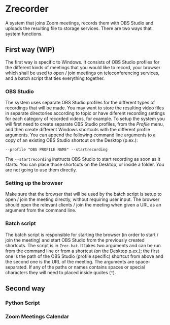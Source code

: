 # Zrecorder 

A system that joins Zoom meetings, records them with OBS Studio and
uploads the resulting file to storage services. There are two ways
that system functions.

## First way (WIP)

The first way is specific to Windows. It consists of OBS Studio
profiles for the different kinds of meetings that you would like to
record, your browser which shall be used to open / join meetings on
teleconferencing services, and a batch script that ties everything
together. 

### OBS Studio

The system uses separate OBS Studio profiles for the different types
of recordings that will be made. You may want to store the resulting
video files in separate directories according to topic or have
diferent recording settings for each category of recorded videos, for
example. To setup the system you will first need to create separate
OBS Studio profiles, from the _Profile_ menu, and then create
different Windows shortcuts with the different profile arguments. You
can append the following command line arguments to a copy of an
existing OBS Studio shortcut on the Desktop (p.ex.): 
```
--profile "OBS PROFILE NAME" --startrecording
```
The `--startrecording` instructs OBS Studio to start recording as soon
as it starts. You can place those shortcuts on the Desktop, or inside
a folder. You are not going to use them directly.

### Setting up the browser

Make sure that the browser that will be used by the batch script is
setup to open / join the meeting directly, without requiring user
input. The browser should open the relevant clients / join the meeting
when given a URL as an argument from the command line.

### Batch script

The batch script is responsible for starting the browser (in order to
start / join the meeting) and start OBS Studio from the previously
created shortcuts. The script is in `Zrec.bat`. It takes two arguments
and can be run from the command line or from a shortcut (on the
Desktop p.ex.); the first one is the path of the OBS Studio (profile
specific) shortcut from above and the second one is the URL of the
meeting. The arguments are space-separated. If any of the paths or
names contains spaces or special characters they will need to placed
inside quotes (`"`).

## Second way

### Python Script

### Zoom Meetings Calendar
